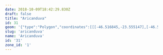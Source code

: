 ```yaml
---
date: 2018-10-09T18:42:29.830Z
draft: false
title: "Aricanduva"
id: 31
geom: '{"type":"Polygon","coordinates":[[[-46.516845,-23.555147],[-46.51751,-23.555534],[-46.518324,-23.556427],[-46.518744,-23.556769],[-46.520575,-23.557794],[-46.521153,-23.558153],[-46.521476,-23.558433],[-46.52165,-23.558755],[-46.521054,-23.559112],[-46.521971,-23.56084],[-46.522608,-23.562836],[-46.523181,-23.563814],[-46.523609,-23.564298],[-46.524104,-23.56472],[-46.525929,-23.565845],[-46.52649,-23.566316],[-46.527109,-23.56711],[-46.527878,-23.568662],[-46.528615,-23.569536],[-46.529425,-23.570127],[-46.531464,-23.571163],[-46.531859,-23.571485],[-46.532606,-23.572627],[-46.533113,-23.573122],[-46.532288,-23.573767],[-46.531517,-23.574006],[-46.530359,-23.574582],[-46.528872,-23.575524],[-46.528775,-23.575675],[-46.528835,-23.576096],[-46.526961,-23.576581],[-46.526545,-23.576766],[-46.525398,-23.57747],[-46.52481,-23.577658],[-46.524796,-23.57844],[-46.525093,-23.579474],[-46.526375,-23.581761],[-46.527421,-23.58323],[-46.528089,-23.584313],[-46.527095,-23.585082],[-46.526956,-23.585119],[-46.525461,-23.585073],[-46.521024,-23.584617],[-46.519811,-23.585264],[-46.518383,-23.585813],[-46.516794,-23.58704],[-46.516319,-23.587144],[-46.515911,-23.587134],[-46.514353,-23.586659],[-46.51382,-23.58665],[-46.513235,-23.586758],[-46.512813,-23.586927],[-46.512501,-23.58713],[-46.510326,-23.588902],[-46.509948,-23.589139],[-46.50929,-23.589367],[-46.50803,-23.589576],[-46.507406,-23.589739],[-46.506841,-23.589984],[-46.506797,-23.589588],[-46.506614,-23.589144],[-46.506544,-23.589031],[-46.506423,-23.589068],[-46.504911,-23.586766],[-46.504766,-23.586192],[-46.504738,-23.584934],[-46.504555,-23.584299],[-46.503348,-23.582214],[-46.501779,-23.580027],[-46.501692,-23.579459],[-46.502267,-23.576782],[-46.502219,-23.576551],[-46.501756,-23.576168],[-46.502442,-23.575396],[-46.503002,-23.574617],[-46.503429,-23.573905],[-46.503727,-23.573263],[-46.503915,-23.572322],[-46.503859,-23.570524],[-46.503914,-23.569947],[-46.504164,-23.569125],[-46.504594,-23.568242],[-46.504684,-23.568261],[-46.50498,-23.567898],[-46.505705,-23.567301],[-46.506534,-23.5664],[-46.506793,-23.565983],[-46.506967,-23.565258],[-46.507301,-23.564862],[-46.507467,-23.56476],[-46.508095,-23.563724],[-46.508697,-23.562997],[-46.509568,-23.562262],[-46.511001,-23.561263],[-46.511705,-23.560646],[-46.513126,-23.559072],[-46.514331,-23.55803],[-46.515646,-23.556734],[-46.516156,-23.556126],[-46.516845,-23.555147]]]}'
slug: 'aricanduva'
name: 'Aricanduva'
id: '31'
zone_id: '1'
---
```

		